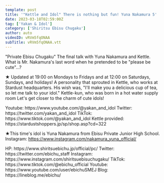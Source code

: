 ```yaml
---
template: post
title: '"Kettle and Idol" There is nothing but fun! Yuna Nakamura 5'
date: 2023-03-18T02:59:00Z
tag: ['Yakan & Idol']
category: ['Shiritsu Ebisu Chugaku']
author: auto 
videoID: vRVm5fqONAA
subTitle: vRVm5fqONAA.vtt
---
```

"Private Ebisu Chugaku" The final talk with Yuna Nakamura and Kettle.
What is Mr. Nakamura's last word when he pretended to be "please be cute"...?

★ Updated at 19:00 on Mondays to Fridays and at 12:00 on Saturdays, Sundays, and holidays!
A personality that sprouted in Kettle, who works at Stardust headquarters.
His wish was, "I'll make you a delicious cup of tea, so let me talk to your idol."
Kettle-kun, who was born in a hot water supply room
Let's get closer to the charm of cute idols!

<Kettle and Idol>
Youtube: https://www.youtube.com/@yakan_and_idol
Twitter: https://twitter.com/yakan_and_idol
TikTok: https://www.tiktok.com/@yakan_and_idol
Kettle provided: https://stardustshoppers.jp/sp/shop.asp?cd=322

★This time's idol is Yuna Nakamura from Ebisu Private Junior High School.
<Yuna Nakamura>
Instagram: https://www.instagram.com/nakamura_yuna_official/

<Private Ebisu Junior High School>
HP: https://www.shiritsuebichu.jp/official/pc/
Twitter: https://twitter.com/ebichu_staff
Instagram: https://www.instagram.com/shiritsuebisuchugaku/
TikTok: https://www.tiktok.com/@ebichu_official
Youtube: https://www.youtube.com/user/ebichuSMEJ
Blog: https://lineblog.me/ebichu/